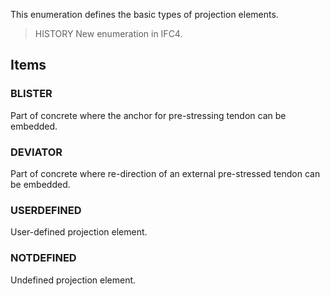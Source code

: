 This enumeration defines the basic types of projection elements.

<!-- end of short definition -->


> HISTORY New enumeration in IFC4.

## Items

### BLISTER
Part of concrete where the anchor for pre-stressing tendon can be embedded.

### DEVIATOR
Part of concrete where re-direction of an external pre-stressed tendon can be embedded.

### USERDEFINED
User-defined projection element.

### NOTDEFINED
Undefined projection element.
